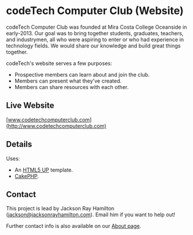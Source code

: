 codeTech Computer Club (Website)
=======

codeTech Computer Club was founded at Mira Costa College Oceanside in early-2013. Our goal was to bring together students, graduates, teachers, and industrymen, all who were aspiring to enter or who had experience in technology fields. We would share our knowledge and build great things together.

codeTech's website serves a few purposes:

* Prospective members can learn about and join the club.
* Members can present what they've created.
* Members can share resources with each other.


Live Website
------------

[www.codetechcomputerclub.com](http://www.codetechcomputerclub.com)


Details
-------

Uses:

* An [HTML5 UP](http://html5up.net) template.
* [CakePHP](https://www.cakephp.org).


Contact
-------

This project is lead by Jackson Ray Hamilton (jackson@jacksonrayhamilton.com). Email him if you want to help out!

Further contact info is also available on our [About page](http://www.codetechcomputerclub.com/about).
